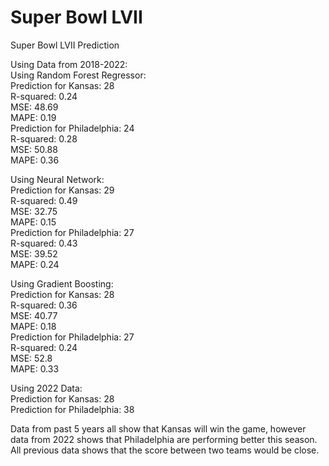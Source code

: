 # Super Bowl LVII
Super Bowl LVII Prediction


Using Data from 2018-2022:  
Using Random Forest Regressor:  
Prediction for Kansas: 28  
R-squared: 0.24    
MSE: 48.69   
MAPE: 0.19   
Prediction for Philadelphia: 24      
R-squared: 0.28  
MSE: 50.88  
MAPE: 0.36  

Using Neural Network:  
Prediction for Kansas: 29  
R-squared: 0.49  
MSE: 32.75  
MAPE: 0.15  
Prediction for Philadelphia: 27  
R-squared: 0.43  
MSE: 39.52  
MAPE: 0.24  

Using Gradient Boosting:  
Prediction for Kansas: 28  
R-squared: 0.36   
MSE: 40.77  
MAPE: 0.18  
Prediction for Philadelphia: 27  
R-squared: 0.24  
MSE: 52.8  
MAPE: 0.33  

Using 2022 Data:  
Prediction for Kansas: 28  
Prediction for Philadelphia: 38  

Data from past 5 years all show that Kansas will win the game, however data from 2022 shows that Philadelphia are performing better this season. All previous data shows that the score between two teams would be close.
